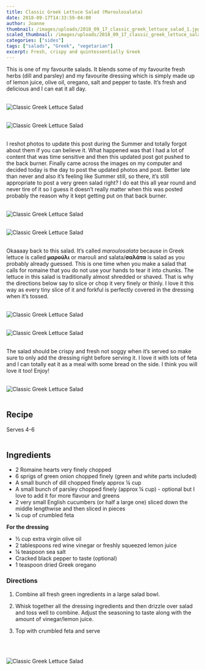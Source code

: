 ```yaml
---
title: Classic Greek Lettuce Salad (Maroulosalata)
date: 2018-09-17T14:33:59-04:00
author: Joanne
thumbnail: /images/uploads/2018_09_17_classic_greek_lettuce_salad_1.jpg
scaled_thumbnail: /images/uploads/2018_09_17_classic_greek_lettuce_salad_0.jpg
categories: ["sides"]
tags: ["salads", "Greek", "vegetarian"]
excerpt: Fresh, crispy and quintessentially Greek
---
```


This is one of my favourite salads. It blends some of my favourite fresh herbs (dill and parsley) and my favourite dressing which is simply made up of lemon juice, olive oil, oregano, salt and pepper to taste. It’s fresh and delicious and I can eat it all day.
</br>
</br>

![Classic Greek Lettuce Salad](/images/uploads/2018_09_17_classic_greek_lettuce_salad_2.jpg)
</br>
</br>

![Classic Greek Lettuce Salad](/images/uploads/2018_09_17_classic_greek_lettuce_salad_3.jpg)
</br>
</br>

I reshot photos to update this post during the Summer and totally forgot about them if you can believe it. What happened was that I had a lot of content that was time sensitive and then this updated post got pushed to the back burner. Finally came across the images on my computer and decided today is the day to post the updated photos and post. Better late than never and also it’s feeling like Summer still, so there, it’s still appropriate to post a very green salad right? I do eat this all year round and never tire of it so I guess it doesn’t really matter when this was posted probably the reason why it kept getting put on that back burner.
</br>
</br>

![Classic Greek Lettuce Salad](/images/uploads/2018_09_17_classic_greek_lettuce_salad_4.jpg)
</br>
</br>

![Classic Greek Lettuce Salad](/images/uploads/2018_09_17_classic_greek_lettuce_salad_5.jpg)
</br>
</br>

Okaaaay back to this salad. It’s called _maroulosalata_ because in Greek lettuce is called __μαρούλι__ or marouli and salata/__σαλάτα__ is salad as you probably already guessed. This is one time when you make a salad that calls for romaine that you do not use your hands to tear it into chunks. The lettuce in this salad is traditionally almost shredded or shaved. That is why the directions below say to slice or chop it very finely or thinly. I love it this way as every tiny slice of it and forkful is perfectly covered in the dressing when it’s tossed.
</br>
</br>

![Classic Greek Lettuce Salad](/images/uploads/2018_09_17_classic_greek_lettuce_salad_6.jpg)
</br>
</br>

![Classic Greek Lettuce Salad](/images/uploads/2018_09_17_classic_greek_lettuce_salad_7.jpg)
</br>
</br>

The salad should be crispy and fresh not soggy when it’s served so make sure to only add the dressing right before serving it. I love it with lots of feta and I can totally eat it as a meal with some bread on the side. I think you will love it too! Enjoy!
</br>
</br>

![Classic Greek Lettuce Salad](/images/uploads/2018_09_17_classic_greek_lettuce_salad_8.jpg)
</br>
</br>

## Recipe
Serves 4-6
</br>
</br>

## Ingredients

* 2 Romaine hearts very finely chopped
* 6 sprigs of green onion chopped finely (green and white parts included)
* A small bunch of dill chopped finely approx &frac14; cup
* A small bunch of parsley chopped finely (approx &frac14; cup) - optional but I love to add it for more flavour and greens
* 2 very small English cucumbers (or half a large one) sliced down the middle lengthwise and then sliced in pieces
* &frac14; cup of crumbled feta

__For the dressing__

* &frac12; cup extra virgin olive oil
* 2 tablespoons red wine vinegar or freshly squeezed lemon juice
* &frac14; teaspoon sea salt 
* Cracked black pepper to taste (optional)
* 1 teaspoon dried Greek oregano 

### Directions 

1. Combine all fresh green ingredients in a large salad bowl.

1. Whisk together all the dressing ingredients and then drizzle over salad and toss well to combine. Adjust the seasoning to taste along with the amount of vinegar/lemon juice.

1. Top with crumbled feta and serve
</br>
</br>

![Classic Greek Lettuce Salad](/images/uploads/2018_09_17_classic_greek_lettuce_salad_9.jpg)
